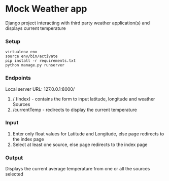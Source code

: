 # Mock Weather app
Django project interacting with third party weather application(s) and displays current temperature

### Setup
```
virtualenv env
source env/bin/activate
pip install -r requirements.txt
python manage.py runserver
```

### Endpoints

Local server URL: 127.0.0.1:8000/

1. / (Index) - contains the form to input latitude, longitude and weather Sources
2. /currentTemp - redirects to display the current temperature

### Input

1. Enter only float values for Latitude and Longitude, else page redirects to the index page
2. Select at least one source, else page redirects to the index page

### Output

Displays the current average temperature from one or all the sources selected
